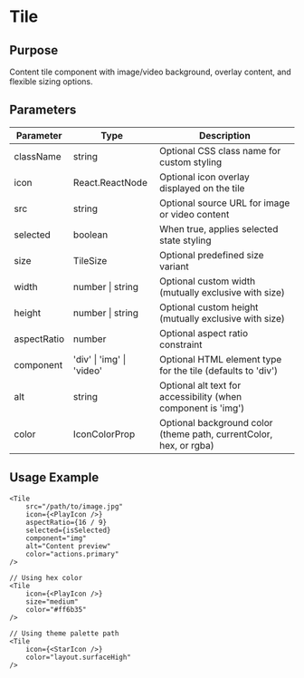 # Tile

## Purpose

Content tile component with image/video background, overlay content, and flexible sizing options.

## Parameters

| Parameter   | Type                      | Description                                                        |
| ----------- | ------------------------- | ------------------------------------------------------------------ |
| className   | string                    | Optional CSS class name for custom styling                         |
| icon        | React.ReactNode           | Optional icon overlay displayed on the tile                        |
| src         | string                    | Optional source URL for image or video content                     |
| selected    | boolean                   | When true, applies selected state styling                          |
| size        | TileSize                  | Optional predefined size variant                                   |
| width       | number \| string          | Optional custom width (mutually exclusive with size)               |
| height      | number \| string          | Optional custom height (mutually exclusive with size)              |
| aspectRatio | number                    | Optional aspect ratio constraint                                   |
| component   | 'div' \| 'img' \| 'video' | Optional HTML element type for the tile (defaults to 'div')        |
| alt         | string                    | Optional alt text for accessibility (when component is 'img')      |
| color       | IconColorProp             | Optional background color (theme path, currentColor, hex, or rgba) |

## Usage Example

```tsx
<Tile
    src="/path/to/image.jpg"
    icon={<PlayIcon />}
    aspectRatio={16 / 9}
    selected={isSelected}
    component="img"
    alt="Content preview"
    color="actions.primary"
/>

// Using hex color
<Tile
    icon={<PlayIcon />}
    size="medium"
    color="#ff6b35"
/>

// Using theme palette path
<Tile
    icon={<StarIcon />}
    color="layout.surfaceHigh"
/>
```
